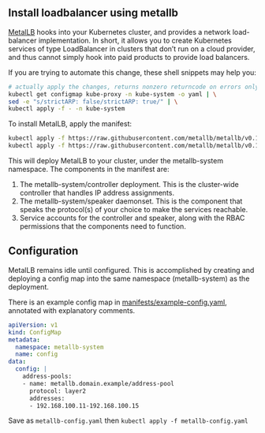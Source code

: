 ## Install loadbalancer using metallb

[MetalLB](https://metallb.universe.tf/concepts/) hooks into your Kubernetes cluster, and provides a network load-balancer implementation. In short, it allows you to create Kubernetes services of type LoadBalancer in clusters that don’t run on a cloud provider, and thus cannot simply hook into paid products to provide load balancers.

If you are trying to automate this change, these shell snippets may help you:

```bash
# actually apply the changes, returns nonzero returncode on errors only
kubectl get configmap kube-proxy -n kube-system -o yaml | \
sed -e "s/strictARP: false/strictARP: true/" | \
kubectl apply -f - -n kube-system
```

To install MetalLB, apply the manifest:

```bash
kubectl apply -f https://raw.githubusercontent.com/metallb/metallb/v0.12.1/manifests/namespace.yaml
kubectl apply -f https://raw.githubusercontent.com/metallb/metallb/v0.12.1/manifests/metallb.yaml
```

This will deploy MetalLB to your cluster, under the metallb-system namespace. The components in the manifest are:

1. The metallb-system/controller deployment. This is the cluster-wide controller that handles IP address assignments.
2. The metallb-system/speaker daemonset. This is the component that speaks the protocol(s) of your choice to make the services reachable.
3. Service accounts for the controller and speaker, along with the RBAC permissions that the components need to function.

## Configuration

MetalLB remains idle until configured. This is accomplished by creating and deploying a config map into the same namespace (metallb-system) as the deployment.

There is an example config map in [manifests/example-config.yaml](https://raw.githubusercontent.com/metallb/metallb/v0.12.1/manifests/example-config.yaml), annotated with explanatory comments.


```yaml
apiVersion: v1
kind: ConfigMap
metadata:
  namespace: metallb-system
  name: config
data:
  config: |
    address-pools:
    - name: metallb.domain.example/address-pool
      protocol: layer2
      addresses:
      - 192.168.100.11-192.168.100.15
```

Save as `metallb-config.yaml` then `kubectl apply -f metallb-config.yaml`